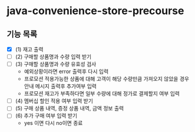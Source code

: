 # java-convenience-store-precourse

## 기능 목록

- [x] (1) 재고 출력
- [ ] (2) 구매할 상품명과 수량 입력 받기
- [ ] (3) 구매할 상품명과 수량 유효성 검사
    - 예외상황이라면 error 출력후 다시 입력
    - 프로모션 적용가능한 상품에 대해 고객이 해당 수량만큼 가져오지 않았을 경우 안내 메시지 출력후 추가여부 입력
    - 프로모션 재고가 부족하다면 일부 수량에 대해 정가로 결제할지 여부 입력
- [ ] (4) 멤버십 할인 적용 여부 입력 받기
- [ ] (5) 구매 상품 내역, 증정 상품 내역, 금액 정보 출력
- [ ] (6) 추가 구매 여부 입력 받기
    - yes 이면 다시 no이면 종료
